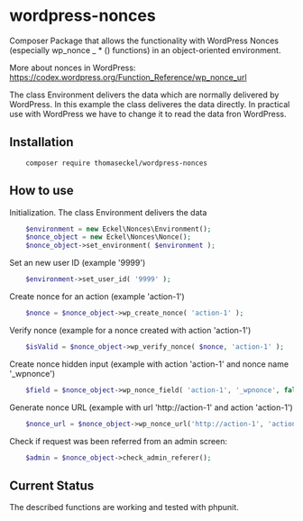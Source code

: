 # wordpress-nonces
Composer Package that allows the functionality with WordPress Nonces (especially wp_nonce _ * () functions) in an object-oriented environment.

More about nonces in WordPress: https://codex.wordpress.org/Function_Reference/wp_nonce_url

The class Environment delivers the data which are normally delivered by WordPress. In this example the class deliveres the data directly. In practical use with WordPress we have to change it to read the data fron WordPress.

## Installation
```shell
	composer require thomaseckel/wordpress-nonces
```

## How to use

Initialization.
The class Environment delivers the data
```php
	$environment = new Eckel\Nonces\Environment();
	$nonce_object = new Eckel\Nonces\Nonce();
	$nonce_object->set_environment( $environment );
```
Set an new user ID (example '9999')
```php
	$environment->set_user_id( '9999' );
```	

Create nonce for an action (example 'action-1')
```php
	$nonce = $nonce_object->wp_create_nonce( 'action-1' );
```

Verify nonce (example for a nonce created with action 'action-1')
```php
	$isValid = $nonce_object->wp_verify_nonce( $nonce, 'action-1' );
```

Create nonce hidden input (example with action 'action-1' and nonce name '_wpnonce')
```php
	$field = $nonce_object->wp_nonce_field( 'action-1', '_wpnonce', false, false );
```

Generate nonce URL (example with url 'http://action-1' and action 'action-1')
```php
	$nonce_url = $nonce_object->wp_nonce_url('http://action-1', 'action-1');
```

Check if request was been referred from an admin screen:
```php
	$admin = $nonce_object->check_admin_referer();
```



## Current Status
The described functions are working and tested with phpunit.
